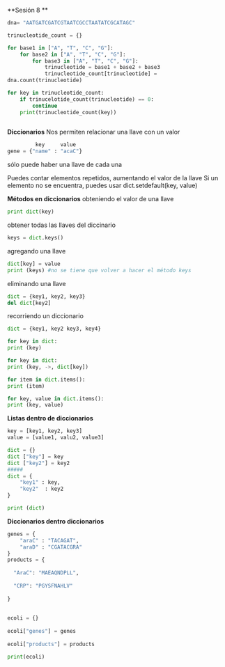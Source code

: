 **Sesión 8 **

``````python
dna= "AATGATCGATCGTAATCGCCTAATATCGCATAGC"

trinucleotide_count = {}

for base1 in ["A", "T", "C", "G"]:
	for base2 in ["A", "T", "C", "G"]:
    	for base3 in ["A", "T", "C", "G"]:
            trinucleotide = base1 + base2 + base3
            trinucleotide_count[trinucleotide] = 
dna.count(trinucleotide)

for key in trinucleotide_count:
	if trinucelotide_count(trinucleotide) == 0:
        continue
    print(trinucleotide_count(key))
            


``````

**Diccionarios**
Nos permiten relacionar una llave con un valor

``````python
         key     value
gene = {"name" : "acaC"}
``````

sólo puede haber una llave de cada una

Puedes contar elementos repetidos, aumentando el valor de la llave
Si un elemento no se encuentra, puedes usar dict.setdefault(key, value)

**Métodos en diccionarios**
obteniendo el valor de una llave 

```` python
print dict(key)
````

obtener todas las llaves del diccinario

```` python 
keys = dict.keys()
````

agregando una llave

```` python
dict[key] = value
print (keys) #no se tiene que volver a hacer el método keys
````

eliminando una llave

```` python
dict = {key1, key2, key3}
del dict[key2]
````

recorriendo un diccionario

````python 
dict = {key1, key2 key3, key4}

for key in dict:
print (key)

for key in dict:
print (key, ->, dict[key])

for item in dict.items():
print (item)

for key, value in dict.items():
print (key, value)
````



**Listas dentro de diccionarios**

```` python
key = [key1, key2, key3]
value = [value1, valu2, value3]

dict = {}
dict ["key"] = key
dict ["key2"] = key2
#####
dict = {
    "key1" : key,
    "key2"  : key2
}

print (dict)

````

**Diccionarios dentro diccionarios**

```` python 
genes = {
    "araC" : "TACAGAT",
    "araD" : "CGATACGRA"
}
products = {
	
  "AraC": "MAEAQNDPLL",
	
  "CRP": "PGYSFNAHLV"
	
}
	
 	
ecoli = {}
	
ecoli["genes"] = genes
	
ecoli["products"] = products

print(ecoli)
````

